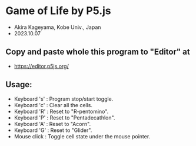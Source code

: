 # Game of Life by P5.js

  - Akira Kageyama, Kobe Univ., Japan
  - 2023.10.07

##  Copy and paste whole this program to "Editor" at

  - https://editor.p5js.org/
 
##  Usage:
  - Keyboard 's' : Program stop/start toggle.
  - Keyboard 'c' : Clear all the cells.
  - Keyboard 'R' : Reset to "R-pentomino".
  - Keyboard 'P' : Reset to "Pentadecathlon".
  - Keyboard 'A' : Reset to "Acorn".
  - Keyboard 'G' : Reset to "Glider".
  - Mouse click  : Toggle cell state under the mouse pointer.
